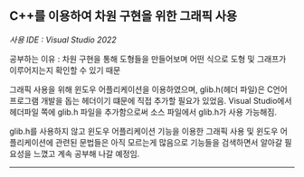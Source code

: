 ## C++를 이용하여 차원 구현을 위한 그래픽 사용

*사용 IDE : Visual Studio 2022*

공부하는 이유 : 차원 구현을 통해 도형들을 만들어보며 어떤 식으로 도형 및 그래프가 이루어지는지 확인할 수 있기 때문 

그래픽 사용을 위해 윈도우 어플리케이션을 이용하였으며, glib.h(헤더 파일)은 C언어 프로그램 개발을 돕는 헤더이기 떄문에 직접 추가할 필요가 있었음.
Visual Studio에서 헤더파일 쪽에 glib.h 파일을 추가함으로써 소스 파일에서 glib.h가 사용 가능해짐.


glib.h를 사용하지 않고 윈도우 어플리케이션 기능을 이용한 그래픽 사용 및 윈도우 어플리케이션에 관련된 문법들은 아직 모르는게 많음으로 기능들을 검색하면서 알아갈 필요성을 느꼈고
계속 공부해 나갈 예정임.


--------------------------------------------------------------------------------------------------


